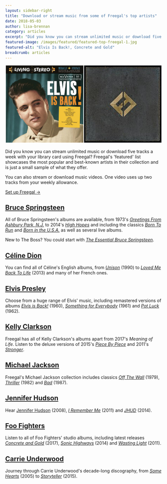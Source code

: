 ```yaml
---
layout: sidebar-right
title: "Download or stream music from some of Freegal's top artists"
date: 2018-05-03
author: lisa-brennan
category: articles
excerpt: "Did you know you can stream unlimited music or download five tracks a week with your library card using Freegal? Freegal's 'featured' list showcases the most popular and best-known artists in their collection and is just a small sample of what they offer."
featured-image: /images/featured/featured-top-freegal-1.jpg
featured-alt: "Elvis Is Back!, Concrete and Gold"
breadcrumb: articles
---
```


![Elvis Is Back!, Concrete and Gold](/images/featured/featured-top-freegal-1.jpg)

Did you know you can stream unlimited music or download five tracks a week with your library card using Freegal? Freegal's 'featured' list showcases the most popular and best-known artists in their collection and is just a small sample of what they offer.

You can also stream or download music videos. One video uses up two tracks from your weekly allowance.

[Set up Freegal &rarr;](/elibrary/freegal/)

## [Bruce Springsteen](https://suffolklibraries.freegalmusic.com/home/featured/artists/QnJ1Y2UgU3ByaW5nc3RlZW4)

All of Bruce Springsteen's albums are available, from 1973's [<cite>Greetings From Ashbury Park, N.J.</cite>](https://suffolklibraries.freegalmusic.com/home/featured/artists/QnJ1Y2UgU3ByaW5nc3RlZW4/albums/4325631/1) to 2014's [<cite>High Hopes</cite>](https://suffolklibraries.freegalmusic.com/home/featured/artists/QnJ1Y2UgU3ByaW5nc3RlZW4/albums/28696220/1) and including the classics [<cite>Born To Run</cite>](https://suffolklibraries.freegalmusic.com/home/featured/artists/QnJ1Y2UgU3ByaW5nc3RlZW4/albums/20959080/1) and [<cite>Born in the U.S.A.</cite>](https://suffolklibraries.freegalmusic.com/home/featured/artists/QnJ1Y2UgU3ByaW5nc3RlZW4/albums/67392/1) as well as several live albums.

New to The Boss? You could start with [<cite>The Essential Bruce Springsteen</cite>](https://suffolklibraries.freegalmusic.com/home/featured/artists/QnJ1Y2UgU3ByaW5nc3RlZW4/albums/24311811/1).

## [Céline Dion](https://suffolklibraries.freegalmusic.com/home/featured/artists/Q8OpbGluZSBEaW9u)

You can find all of Céline's English albums, from [<cite>Unison</cite>](https://suffolklibraries.freegalmusic.com/home/featured/artists/Q8OpbGluZSBEaW9u/albums/1958171/1) (1990) to [<cite>Loved Me Back To Life</cite>](https://suffolklibraries.freegalmusic.com/home/featured/artists/Q8OpbGluZSBEaW9u/albums/28411738/1) (2013) and many of her French ones.

## [Elvis Presley](https://suffolklibraries.freegalmusic.com/home/featured/artists/RWx2aXMgUHJlc2xleQ)

Choose from a huge range of Elvis' music, including remastered versions of albums [<cite>Elvis is Back!</cite>](https://suffolklibraries.freegalmusic.com/home/featured/artists/RWx2aXMgUHJlc2xleQ/albums/191773450496/2) (1960), [<cite>Something for Everybody</cite>](https://suffolklibraries.freegalmusic.com/home/featured/artists/RWx2aXMgUHJlc2xleQ/albums/191773450519/2) (1961) and [<cite>Pot Luck</cite>](https://suffolklibraries.freegalmusic.com/home/featured/artists/RWx2aXMgUHJlc2xleQ/albums/191773450533/2) (1962).

## [Kelly Clarkson](https://suffolklibraries.freegalmusic.com/home/featured/artists/S2VsbHkgQ2xhcmtzb24)

Freegal has all of Kelly Clarkson's albums apart from 2017's <cite>Meaning of Life</cite>. Listen to the deluxe versions of 2015's [<cite>Piece By Piece</cite>](https://suffolklibraries.freegalmusic.com/home/featured/artists/S2VsbHkgQ2xhcmtzb24/albums/32000661/1) and 2011's [<cite>Stronger</cite>](https://suffolklibraries.freegalmusic.com/home/featured/artists/S2VsbHkgQ2xhcmtzb24/albums/24128437/1).

## [Michael Jackson](https://suffolklibraries.freegalmusic.com/home/featured/artists/TWljaGFlbCBKYWNrc29u)

Freegal's Michael Jackson collection includes classics [<cite>Off The Wall</cite>](https://suffolklibraries.freegalmusic.com/home/featured/artists/TWljaGFlbCBKYWNrc29u/albums/58163/1) (1979), [<cite>Thriller</cite>](https://suffolklibraries.freegalmusic.com/home/featured/artists/TWljaGFlbCBKYWNrc29u/albums/148410/1) (1982) and [<cite>Bad</cite>](https://suffolklibraries.freegalmusic.com/home/featured/artists/TWljaGFlbCBKYWNrc29u/albums/26158815/1) (1987).

## [Jennifer Hudson](https://suffolklibraries.freegalmusic.com/home/featured/artists/SmVubmlmZXIgSHVkc29u)

Hear [Jennifer Hudson](https://suffolklibraries.freegalmusic.com/home/featured/artists/SmVubmlmZXIgSHVkc29u/albums/10896074/1) (2008), [<cite>I Remember Me</cite>](https://suffolklibraries.freegalmusic.com/home/featured/artists/SmVubmlmZXIgSHVkc29u/albums/23514848/1) (2011) and [<cite>JHUD</cite>](https://suffolklibraries.freegalmusic.com/home/featured/artists/SmVubmlmZXIgSHVkc29u/albums/29331450/1) (2014).

## [Foo Fighters](https://suffolklibraries.freegalmusic.com/home/featured/artists/Rm9vIEZpZ2h0ZXJz)

Listen to all of Foo Fighters' studio albums, including latest releases [<cite>Concrete and Gold</cite>](https://suffolklibraries.freegalmusic.com/home/featured/artists/Rm9vIEZpZ2h0ZXJz/albums/33443856/1) (2017), [<cite>Sonic Highways</cite>](https://suffolklibraries.freegalmusic.com/home/featured/artists/Rm9vIEZpZ2h0ZXJz/albums/29331614/1) (2014) and [<cite>Wasting Light</cite>](https://suffolklibraries.freegalmusic.com/home/featured/artists/Rm9vIEZpZ2h0ZXJz/albums/23741639/1) (2011).

## [Carrie Underwood](https://suffolklibraries.freegalmusic.com/home/featured/artists/Q2FycmllIFVuZGVyd29vZA)

Journey through Carrie Underwood's decade-long discography, from [<cite>Some Hearts</cite>](https://suffolklibraries.freegalmusic.com/home/featured/artists/Q2FycmllIFVuZGVyd29vZA/albums/6311709/1) (2005) to [<cite>Storyteller</cite>](https://suffolklibraries.freegalmusic.com/home/featured/artists/Q2FycmllIFVuZGVyd29vZA/albums/30796810/1) (2015).
